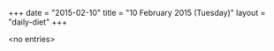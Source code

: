 +++
date = "2015-02-10"
title = "10 February 2015 (Tuesday)"
layout = "daily-diet"
+++


\<no entries\>


